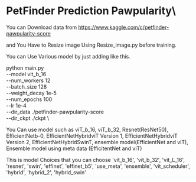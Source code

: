 # PetFinder Prediction Pawpularity\

You can Download data from https://www.kaggle.com/c/petfinder-pawpularity-score

and You Have to Resize image Using Resize_image.py before training.

You can Use Various model by just adding like this.

python  main.py \
        --model vit_b_16 \
        --num_workers 12 \
        --batch_size 128 \
        --weight_decay 1e-5 \
        --num_epochs 100 \
        --lr 1e-4 \
        --dir_data ./petfinder-pawpularity-score \
        --dir_ckpt ./ckpt \
       
You Can use model such as viT_b_16, viT_b_32, Resnet(ResNet50), EfficientNetb-0, EfficientNetHybridviT Version 1, EfficientNetHybridviT Version 2, EfficientNetHybridSwinT, ensemble model(EfficientNet and viT), Ensemble model using meta data (EfficitentNet and viT)

This is model Choices that you can choose
'vit_b_16', 'vit_b_32', 'vit_L_16', 'resnet', 'swin', 'effinet', 'effinet_b5', 'use_meta', 'ensemble', 'vit_scheduler', 'hybrid', 'hybrid_2', 'hybrid_swin'
